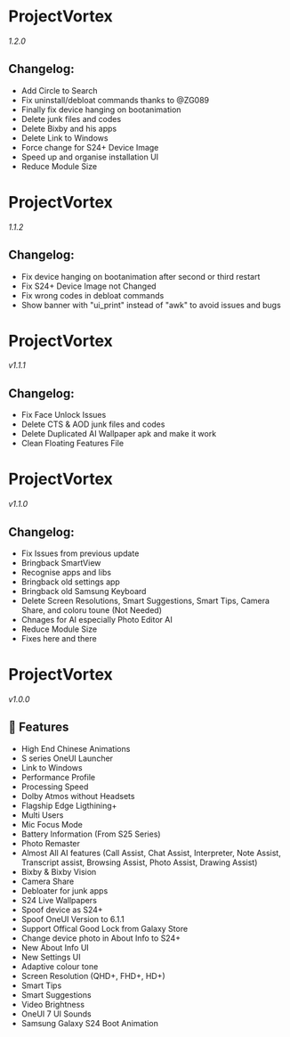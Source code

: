 # ProjectVortex
*1.2.0*

## Changelog:

- Add Circle to Search
- Fix uninstall/debloat commands thanks to @ZG089
- Finally fix device hanging on bootanimation
- Delete junk files and codes
- Delete Bixby and his apps
- Delete Link to Windows
- Force change for S24+ Device Image
- Speed up and organise installation UI
- Reduce Module Size

# ProjectVortex
*1.1.2*

## Changelog:

- Fix device hanging on bootanimation after second or third restart
- Fix S24+ Device Image not Changed
- Fix wrong codes in debloat commands
- Show banner with "ui_print" instead of "awk" to avoid issues and bugs

# ProjectVortex
*v1.1.1*

## Changelog:

- Fix Face Unlock Issues
- Delete CTS & AOD junk files and codes
- Delete Duplicated AI Wallpaper apk and make it work
- Clean Floating Features File

# ProjectVortex
*v1.1.0*

## Changelog:

- Fix Issues from previous update
- Bringback SmartView
- Recognise apps and libs
- Bringback old settings app
- Bringback old Samsung Keyboard
- Delete Screen Resolutions, Smart Suggestions, Smart Tips, Camera Share, and coloru toune (Not Needed)
- Chnages for AI especially Photo Editor AI
- Reduce Module Size
- Fixes here and there

# ProjectVortex
*v1.0.0*

## 🚀 Features

- High End Chinese Animations
- S series OneUI Launcher
- Link to Windows
- Performance Profile
- Processing Speed
- Dolby Atmos without Headsets
- Flagship Edge Ligthining+
- Multi Users
- Mic Focus Mode
- Battery Information (From S25 Series)
- Photo Remaster
- Almost All AI features (Call Assist,  Chat Assist,  Interpreter,  Note Assist,  Transcript assist, Browsing Assist, Photo Assist, Drawing Assist)
- Bixby & Bixby Vision
- Camera Share
- Debloater for junk apps
- S24 Live Wallpapers
- Spoof device as S24+
- Spoof OneUI Version to 6.1.1
- Support Offical Good Lock from Galaxy Store
- Change device photo in About Info to S24+
- New About Info UI
- New Settings UI
- Adaptive colour tone
- Screen Resolution (QHD+, FHD+, HD+)
- Smart Tips
- Smart Suggestions
- Video Brightness
- OneUI 7 UI Sounds
- Samsung Galaxy S24 Boot Animation
